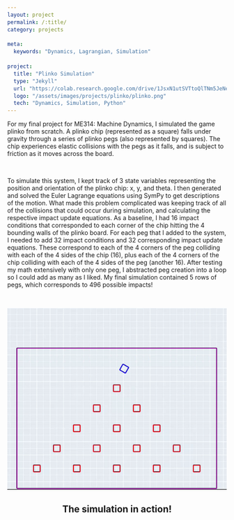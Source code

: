 ```yaml
---
layout: project
permalink: /:title/
category: projects

meta:
  keywords: "Dynamics, Lagrangian, Simulation"

project:
  title: "Plinko Simulation"
  type: "Jekyll"
  url: "https://colab.research.google.com/drive/1JsxN1utSVTtoQlTNm5JeNeB9-wt4vswf?usp=sharing"
  logo: "/assets/images/projects/plinko/plinko.png"
  tech: "Dynamics, Simulation, Python"
---
```





<p>For my final project for ME314: Machine Dynamics, I simulated the game plinko from scratch. A plinko chip (represented as a square) falls under gravity through a series of plinko pegs (also represented by squares). The chip experiences elastic collisions with the pegs as it falls, and is subject to friction as it moves across the board.</p> 

<br>

<p>To simulate this system, I kept track of 3 state variables representing the position and orientation of the plinko chip: x, y, and theta. I then generated and solved the Euler Lagrange equations using SymPy to get descriptions of the motion. What made this problem complicated was keeping track of all of the collisions that could occur during simulation, and calculating the respective impact update equations. As a baseline, I had 16 impact conditions that corresponded to each corner of the chip hitting the 4 bounding walls of the plinko board. For each peg that I added to the system, I needed to add 32 impact conditions and 32 corresponding impact update equations. These correspond to each of the 4 corners of the peg colliding with each of the 4 sides of the chip (16), plus each of the 4 corners of the chip colliding with each of the 4 sides of the peg (another 16). After testing my math extensively with only one peg, I abstracted peg creation into a loop so I could add as many as I liked. My final simulation contained 5 rows of pegs, which corresponds to 496 possible impacts!</p>
<br>


![Description](/assets/images/projects/plinko/cropped.gif)
<center><h2>The simulation in action!</h2></center>


<br><br>

